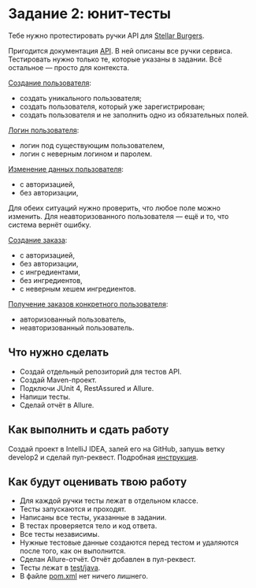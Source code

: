 # Задание 2: юнит-тесты

Тебе нужно протестировать ручки API для [Stellar Burgers](https://stellarburgers.nomoreparties.site/). 

Пригодится документация [API](https://code.s3.yandex.net/qa-automation-engineer/java/cheatsheets/paid-track/diplom/api-documentation.pdf). В ней описаны все ручки сервиса. Тестировать нужно только те, которые указаны в задании.
Всё остальное — просто для контекста.

[Создание пользователя](src/test/java/CreateUserTest.java):
- создать уникального пользователя;
- создать пользователя, который уже зарегистрирован;
- создать пользователя и не заполнить одно из обязательных полей.

[Логин пользователя](src/test/java/LoginUserTest.java):
- логин под существующим пользователем,
- логин с неверным логином и паролем.

[Изменение данных пользователя](src/test/java/UpdateUserTest.java):
- с авторизацией,
- без авторизации,

Для обеих ситуаций нужно проверить, что любое поле можно изменить.
Для неавторизованного пользователя — ещё и то, что система вернёт ошибку.

[Создание заказа](src/test/java/OrderTest.java):
- с авторизацией,
- без авторизации,
- с ингредиентами,
- без ингредиентов,
- с неверным хешем ингредиентов.

[Получение заказов конкретного пользователя](src/test/java/OrderTest.java):
- авторизованный пользователь,
- неавторизованный пользователь.

## Что нужно сделать
- Создай отдельный репозиторий для тестов API.
- Создай Maven-проект.
- Подключи JUnit 4, RestAssured и Allure.
- Напиши тесты.
- Сделай отчёт в Allure.

## Как выполнить и сдать работу
Создай проект в IntelliJ IDEA, залей его на GitHub, запушь ветку develop2 и сделай пул-реквест. Подробная [инструкция](https://code.s3.yandex.net/qa-automation-engineer/java/cheatsheets/paid-track/diplom/upload-tasks-2-and-3.pdf).


## Как будут оценивать твою работу
- Для каждой ручки тесты лежат в отдельном классе.
- Тесты запускаются и проходят.
- Написаны все тесты, указанные в задании.
- В тестах проверяется тело и код ответа.
- Все тесты независимы.
- Нужные тестовые данные создаются перед тестом и удаляются после того, как он выполнится.
- Сделан Allure-отчёт. Отчёт добавлен в пул-реквест.
- Тесты лежат в [test/java](src/test/java).
- В файле [pom.xml](pom.xml) нет ничего лишнего.